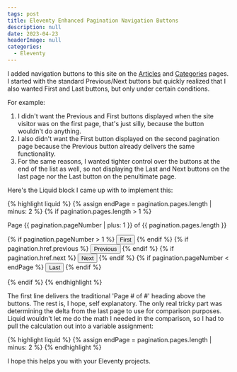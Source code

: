 ```yaml
---
tags: post
title: Eleventy Enhanced Pagination Navigation Buttons
description: null
date: 2023-04-23
headerImage: null
categories:
  - Eleventy
---
```


I added navigation buttons to this site on the [Articles](/articles/) and [Categories](/categories/) pages. I started with the standard Previous/Next buttons but quickly realized that I also wanted First and Last buttons, but only under certain conditions.

For example:

1. I didn't want the Previous and First buttons displayed when the site visitor was on the first page, that's just silly, because the button wouldn't do anything. 
2. I also didn't want the First button displayed on the second pagination page because the Previous button already delivers the same functionality. 
3. For the same reasons, I wanted tighter control over the buttons at the end of the list as well, so not displaying the Last and Next buttons on the last page nor the Last button on the penultimate page. 

Here's the Liquid block I came up with to implement this:

{% highlight liquid %}
{% assign endPage = pagination.pages.length | minus: 2 %}
{% if pagination.pages.length > 1 %}
  <p>Page {{ pagination.pageNumber | plus: 1 }} of {{ pagination.pages.length }}</p>
  <p>    
    {% if pagination.pageNumber > 1 %}
      <button type="button" onclick="location.href='{{ pagination.href.first }}'">First</button>
    {% endif %}
    {% if pagination.href.previous %}
      <button type="button" onclick="location.href='{{ pagination.href.previous }}'">Previous</button>
    {% endif %}
    {% if pagination.href.next %}
      <button type="button" onclick="location.href='{{ pagination.href.next }}'">Next</button>
    {% endif %}
    {% if pagination.pageNumber < endPage %}
      <button type="button" onclick="location.href='{{ pagination.href.last }}'">Last</button>
    {% endif %}
  </p>
{% endif %}
{% endhighlight %}

The first line delivers the traditional 'Page # of #' heading above the buttons. The rest is, I hope, self explanatory. The only real tricky part was determining the delta from the last page to use for comparison purposes. Liquid wouldn't let me do the math I needed in the comparison, so I had to pull the calculation out into a variable assignment:

{% highlight liquid %}
{% assign endPage = pagination.pages.length | minus: 2 %}
{% endhighlight %}

I hope this helps you with your Eleventy projects.